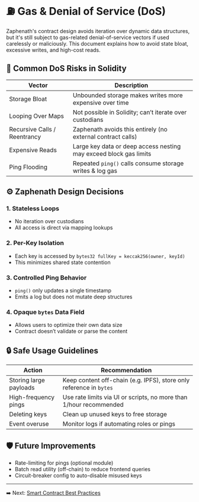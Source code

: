 # ⛽ Gas & Denial of Service (DoS)

Zaphenath's contract design avoids iteration over dynamic data structures, but it's still subject to gas-related denial-of-service vectors if used carelessly or maliciously. This document explains how to avoid state bloat, excessive writes, and high-cost reads.

## 🚨 Common DoS Risks in Solidity

| Vector                       | Description                                                       |
| ---------------------------- | ----------------------------------------------------------------- |
| Storage Bloat                | Unbounded storage makes writes more expensive over time           |
| Looping Over Maps            | Not possible in Solidity; can’t iterate over custodians           |
| Recursive Calls / Reentrancy | Zaphenath avoids this entirely (no external contract calls)       |
| Expensive Reads              | Large key data or deep access nesting may exceed block gas limits |
| Ping Flooding                | Repeated `ping()` calls consume storage writes & log gas          |

## ⚙️ Zaphenath Design Decisions

### 1. Stateless Loops

- No iteration over custodians
- All access is direct via mapping lookups

### 2. Per-Key Isolation

- Each key is accessed by `bytes32 fullKey = keccak256(owner, keyId)`
- This minimizes shared state contention

### 3. Controlled Ping Behavior

- `ping()` only updates a single timestamp
- Emits a log but does not mutate deep structures

### 4. Opaque `bytes` Data Field

- Allows users to optimize their own data size
- Contract doesn’t validate or parse the content

## 🔒 Safe Usage Guidelines

| Action                 | Recommendation                                                      |
| ---------------------- | ------------------------------------------------------------------- |
| Storing large payloads | Keep content off-chain (e.g. IPFS), store only reference in `bytes` |
| High-frequency pings   | Use rate limits via UI or scripts, no more than 1/hour recommended  |
| Deleting keys          | Clean up unused keys to free storage                                |
| Event overuse          | Monitor logs if automating roles or pings                           |

## 🛡 Future Improvements

- Rate-limiting for pings (optional module)
- Batch read utility (off-chain) to reduce frontend queries
- Circuit-breaker config to auto-disable misused keys

---

➡️ Next: [Smart Contract Best Practices](best-practices.md)
